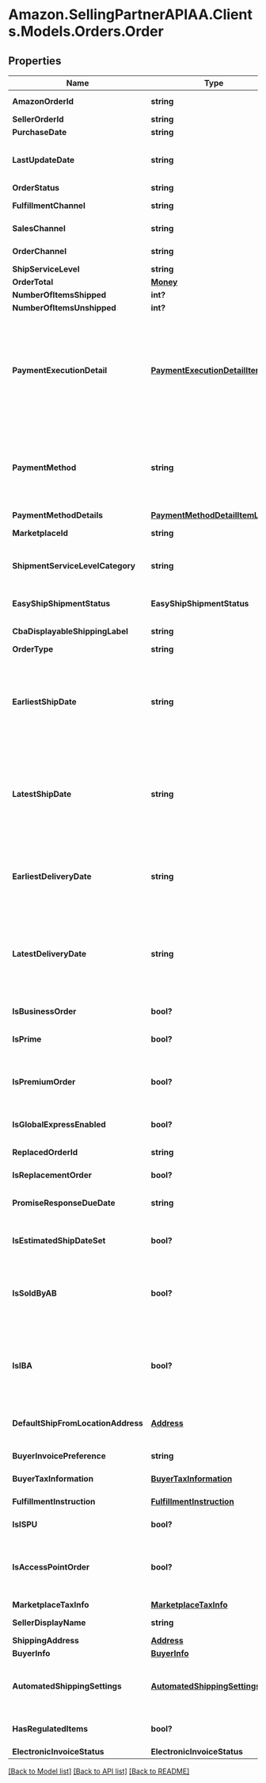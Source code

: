 # Amazon.SellingPartnerAPIAA.Clients.Models.Orders.Order
## Properties

Name | Type | Description | Notes
------------ | ------------- | ------------- | -------------
**AmazonOrderId** | **string** | An Amazon-defined order identifier, in 3-7-7 format. | 
**SellerOrderId** | **string** | A seller-defined order identifier. | [optional] 
**PurchaseDate** | **string** | The date when the order was created. | 
**LastUpdateDate** | **string** | The date when the order was last updated.  __Note__: LastUpdateDate is returned with an incorrect date for orders that were last updated before 2009-04-01. | 
**OrderStatus** | **string** | The current order status. | 
**FulfillmentChannel** | **string** | Whether the order was fulfilled by Amazon (AFN) or by the seller (MFN). | [optional] 
**SalesChannel** | **string** | The sales channel of the first item in the order. | [optional] 
**OrderChannel** | **string** | The order channel of the first item in the order. | [optional] 
**ShipServiceLevel** | **string** | The shipment service level of the order. | [optional] 
**OrderTotal** | [**Money**](Money.md) | The total charge for this order. | [optional] 
**NumberOfItemsShipped** | **int?** | The number of items shipped. | [optional] 
**NumberOfItemsUnshipped** | **int?** | The number of items unshipped. | [optional] 
**PaymentExecutionDetail** | [**PaymentExecutionDetailItemList**](PaymentExecutionDetailItemList.md) | Information about sub-payment methods for a Cash On Delivery (COD) order.  __Note__: For a COD order that is paid for using one sub-payment method, one PaymentExecutionDetailItem object is returned, with PaymentExecutionDetailItem/PaymentMethod &#x3D; COD. For a COD order that is paid for using multiple sub-payment methods, two or more PaymentExecutionDetailItem objects are returned. | [optional] 
**PaymentMethod** | **string** | The payment method for the order. This property is limited to Cash On Delivery (COD) and Convenience Store (CVS) payment methods. Unless you need the specific COD payment information provided by the PaymentExecutionDetailItem object, we recommend using the PaymentMethodDetails property to get payment method information. | [optional] 
**PaymentMethodDetails** | [**PaymentMethodDetailItemList**](PaymentMethodDetailItemList.md) | A list of payment methods for the order. | [optional] 
**MarketplaceId** | **string** | The identifier for the marketplace where the order was placed. | [optional] 
**ShipmentServiceLevelCategory** | **string** | The shipment service level category of the order.  Possible values: Expedited, FreeEconomy, NextDay, Priority, SameDay, SecondDay, Scheduled, Standard. | [optional] 
**EasyShipShipmentStatus** | **EasyShipShipmentStatus** | The status of the Amazon Easy Ship order. This property is included only for Amazon Easy Ship orders. | [optional] 
**CbaDisplayableShippingLabel** | **string** | Custom ship label for Checkout by Amazon (CBA). | [optional] 
**OrderType** | **string** | The type of the order. | [optional] 
**EarliestShipDate** | **string** | The start of the time period within which you have committed to ship the order. In &lt;a href&#x3D;&#39;https://developer-docs.amazon.com/sp-api/docs/iso-8601&#39;&gt;ISO 8601&lt;/a&gt; date time format. Returned only for seller-fulfilled orders.  __Note__: EarliestShipDate might not be returned for orders placed before February 1, 2013. | [optional] 
**LatestShipDate** | **string** | The end of the time period within which you have committed to ship the order. In &lt;a href&#x3D;&#39;https://developer-docs.amazon.com/sp-api/docs/iso-8601&#39;&gt;ISO 8601&lt;/a&gt; date time format. Returned only for seller-fulfilled orders.  __Note__: LatestShipDate might not be returned for orders placed before February 1, 2013. | [optional] 
**EarliestDeliveryDate** | **string** | The start of the time period within which you have committed to fulfill the order. In &lt;a href&#x3D;&#39;https://developer-docs.amazon.com/sp-api/docs/iso-8601&#39;&gt;ISO 8601&lt;/a&gt; date time format. Returned only for seller-fulfilled orders. | [optional] 
**LatestDeliveryDate** | **string** | The end of the time period within which you have committed to fulfill the order. In &lt;a href&#x3D;&#39;https://developer-docs.amazon.com/sp-api/docs/iso-8601&#39;&gt;ISO 8601&lt;/a&gt; date time format. Returned only for seller-fulfilled orders that do not have a PendingAvailability, Pending, or Canceled status. | [optional] 
**IsBusinessOrder** | **bool?** | When true, the order is an Amazon Business order. An Amazon Business order is an order where the buyer is a Verified Business Buyer. | [optional] 
**IsPrime** | **bool?** | When true, the order is a seller-fulfilled Amazon Prime order. | [optional] 
**IsPremiumOrder** | **bool?** | When true, the order has a Premium Shipping Service Level Agreement. For more information about Premium Shipping orders, see \&quot;Premium Shipping Options\&quot; in the Seller Central Help for your marketplace. | [optional] 
**IsGlobalExpressEnabled** | **bool?** | When true, the order is a GlobalExpress order. | [optional] 
**ReplacedOrderId** | **string** | The order ID value for the order that is being replaced. Returned only if IsReplacementOrder &#x3D; true. | [optional] 
**IsReplacementOrder** | **bool?** | When true, this is a replacement order. | [optional] 
**PromiseResponseDueDate** | **string** | Indicates the date by which the seller must respond to the buyer with an estimated ship date. Returned only for Sourcing on Demand orders. | [optional] 
**IsEstimatedShipDateSet** | **bool?** | When true, the estimated ship date is set for the order. Returned only for Sourcing on Demand orders. | [optional] 
**IsSoldByAB** | **bool?** | When true, the item within this order was bought and re-sold by Amazon Business EU SARL (ABEU). By buying and instantly re-selling your items, ABEU becomes the seller of record, making your inventory available for sale to customers who would not otherwise purchase from a third-party seller. | [optional] 
**IsIBA** | **bool?** | When true, the item within this order was bought and re-sold by Amazon Business EU SARL (ABEU). By buying and instantly re-selling your items, ABEU becomes the seller of record, making your inventory available for sale to customers who would not otherwise purchase from a third-party seller. | [optional] 
**DefaultShipFromLocationAddress** | [**Address**](Address.md) | The recommended location for the seller to ship the items from. It is calculated at checkout. The seller may or may not choose to ship from this location. | [optional] 
**BuyerInvoicePreference** | **string** | The buyer&#39;s invoicing preference. Available only in the TR marketplace. | [optional] 
**BuyerTaxInformation** | [**BuyerTaxInformation**](BuyerTaxInformation.md) | Contains the business invoice tax information. | [optional] 
**FulfillmentInstruction** | [**FulfillmentInstruction**](FulfillmentInstruction.md) | Contains the instructions about the fulfillment like where should it be fulfilled from. | [optional] 
**IsISPU** | **bool?** | When true, this order is marked to be picked up from a store rather than delivered. | [optional] 
**IsAccessPointOrder** | **bool?** | When true, this order is marked to be delivered to an Access Point. The access location is chosen by the customer. Access Points include Amazon Hub Lockers, Amazon Hub Counters, and pickup points operated by carriers. | [optional] 
**MarketplaceTaxInfo** | [**MarketplaceTaxInfo**](MarketplaceTaxInfo.md) | Tax information about the marketplace. | [optional] 
**SellerDisplayName** | **string** | The seller’s friendly name registered in the marketplace. | [optional] 
**ShippingAddress** | [**Address**](Address.md) |  | [optional] 
**BuyerInfo** | [**BuyerInfo**](BuyerInfo.md) |  | [optional] 
**AutomatedShippingSettings** | [**AutomatedShippingSettings**](AutomatedShippingSettings.md) | Contains information regarding the Shipping Settings Automaton program, such as whether the order&#39;s shipping settings were generated automatically, and what those settings are. | [optional] 
**HasRegulatedItems** | **bool?** | Whether the order contains regulated items which may require additional approval steps before being fulfilled. | [optional] 
**ElectronicInvoiceStatus** | **ElectronicInvoiceStatus** | The status of the electronic invoice. | [optional] 

[[Back to Model list]](../README.md#documentation-for-models) [[Back to API list]](../README.md#documentation-for-api-endpoints) [[Back to README]](../README.md)

